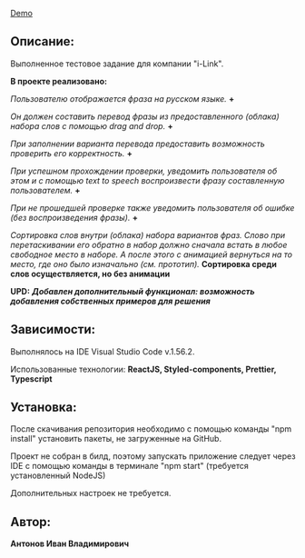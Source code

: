 <a href="https://logpose.github.io/i-Link-Test/">Demo</a>

## Описание: 
Выполненное тестовое задание для компании "i-Link".

**В проекте реализовано:**

_Пользователю отображается фраза на русском языке._ **+**

_Он должен составить перевод фразы из предоставленного (облака) набора слов с помощью drag and drop._ **+**

_При заполнении варианта перевода предоставить возможность проверить его корректность._ **+**

_При успешном прохождении проверки, уведомить пользователя об этом и с помощью text to speech воспроизвести фразу составленную пользователем._ **+**

_При не прошедшей проверке также уведомить пользователя об ошибке (без воспроизведения фразы)._ **+**

_Сортировка слов внутри (облака) набора вариантов фраз. Слово при перетаскивании его обратно в набор должно сначала встать в любое свободное место в наборе. А после этого с анимацией вернуться на то место, где оно было изначально (см. прототип)._
**Сортировка среди слов осуществляется, но без анимации**

**UPD:** _**Добавлен дополнительный функционал: возможность добавления собственных примеров для решения**_

## Зависимости:

Выполнялось на IDE Visual Studio Code v.1.56.2.

Использованные технологии: **ReactJS, Styled-components, Prettier, Typescript**

## Установка: 

После скачивания репозитория необходимо с помощью команды "npm install" установить пакеты, не загруженные на GitHub.

Проект не собран в билд, поэтому запускать приложение следует через IDE с помощью команды в терминале "npm start" (требуется установленный NodeJS)

Дополнительных настроек не требуется.

## Автор:

**Антонов Иван Владимирович**

